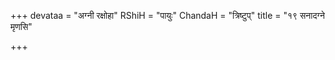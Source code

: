 +++
devataa = "अग्नी रक्षोहा"
RShiH = "पायुः"
ChandaH = "त्रिष्टुप्"
title = "१९ सनादग्ने मृणसि"

+++
